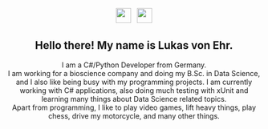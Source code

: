 <p align='center'>
<a href="https://instagram.com/blackyghosty"><img height="30" src="https://github.com/nasch7kadse/nasch7kadse/blob/main/icons/instagram.jpg?raw=true"></a>&nbsp;&nbsp;
<a href="https://www.linkedin.com/in/lukas-v-1875671b9"><img height="30" src="https://github.com/nasch7kadse/nasch7kadse/blob/main/icons/linkedin.png?raw=true"></a>
</p>

<h2 align="center">Hello there! My name is Lukas von Ehr. </h2>
<p align="center">I am a C#/Python Developer from Germany. <br>
I am working for a bioscience company and doing my B.Sc. in Data Science, and I also like being busy with my programming projects.
I am currently working with C# applications, also doing much testing with xUnit and learning many things about Data Science related topics. <br>
Apart from programming, I like to play video games, lift heavy things, play chess, drive my motorcycle, and many other things.
</p>

